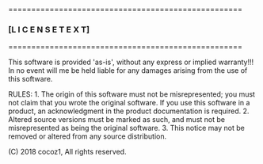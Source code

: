 ===================================================
 ### [L I C E N S E   T E X T]
===================================================

 This software is provided 'as-is', without any express or implied warranty!!!
 In no event will me be held liable for any damages arising from the use of this software.
 
 RULES:
		1. The origin of this software must not be misrepresented;
			you must not claim that you wrote the original software.
			If you use this software in a product, an acknowledgment
			in the product documentation is required.
		2. Altered source versions must be marked as such, and must not be misrepresented as being the original software. 
		3. This notice may not be removed or altered from any source distribution.
		
(C) 2018 cocoz1, All rights reserved.
